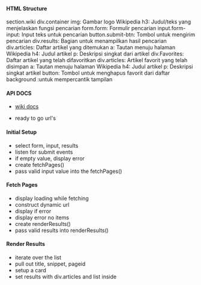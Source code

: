 #### HTML Structure
section.wiki
div.container
img: Gambar logo Wikipedia
h3: Judul/teks yang menjelaskan fungsi pencarian
form.form: Formulir pencarian
input.form-input: Input teks untuk pencarian
button.submit-btn: Tombol untuk mengirim pencarian
div.results: Bagian untuk menampilkan hasil pencarian
div.articles: Daftar artikel yang ditemukan
a: Tautan menuju halaman Wikipedia
h4: Judul artikel
p: Deskripsi singkat dari artikel
div.Favorites: Daftar artikel yang telah difavoritkan
div.articles: Artikel favorit yang telah disimpan
a: Tautan menuju halaman Wikipedia
h4: Judul artikel
p: Deskripsi singkat artikel
button: Tombol untuk menghapus favorit dari daftar
background :untuk mempercantik tampilan
#### API DOCS

- [wiki docs](https://www.mediawiki.org/wiki/API:Main_page)

- ready to go url's

#### Initial Setup

- select form, input, results
- listen for submit events
- if empty value, display error
- create fetchPages()
- pass valid input value into the fetchPages()

#### Fetch Pages

- display loading while fetching
- construct dynamic url
- display if error
- display error no items
- create renderResults()
- pass valid results into renderResults()

#### Render Results

- iterate over the list
- pull out title, snippet, pageid
- setup a card
- set results with div.articles and list inside
